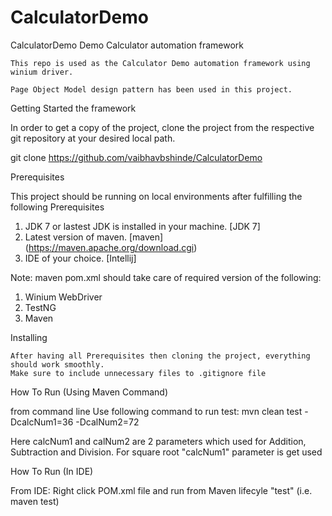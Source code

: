 # CalculatorDemo
CalculatorDemo
Demo Calculator automation framework

    This repo is used as the Calculator Demo automation framework using winium driver.

    Page Object Model design pattern has been used in this project.

Getting Started the framework

In order to get a copy of the project, clone the project from the respective git repository at your desired local path.

git clone https://github.com/vaibhavbshinde/CalculatorDemo

Prerequisites

This project should be running on local environments after fulfilling the following Prerequisites

1. JDK 7 or lastest JDK is installed in your machine. [JDK 7]
2. Latest version of maven. [maven] (https://maven.apache.org/download.cgi)
3. IDE of your choice. [Intellij] 

Note: maven pom.xml should take care of required version of the following:

1. Winium WebDriver
2. TestNG
3. Maven

Installing

    After having all Prerequisites then cloning the project, everything should work smoothly.
    Make sure to include unnecessary files to .gitignore file

How To Run (Using Maven Command)

from command line Use following command to run test:
mvn clean test -DcalcNum1=36 -DcalNum2=72 

Here calcNum1 and calNum2 are 2 parameters which used for Addition, Subtraction and Division. For square root "calcNum1" parameter is get used


How To Run (In IDE)

From IDE: Right click POM.xml file and run from Maven lifecyle "test" (i.e. maven test)
